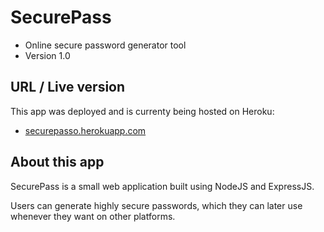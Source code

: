 # SecurePass
- Online secure password generator tool
- Version 1.0

## URL / Live version
This app was deployed and is currenty being hosted on Heroku:
- [securepasso.herokuapp.com](https://securepasso.herokuapp.com)

## About this app
SecurePass is a small web application built using NodeJS and ExpressJS.

Users can generate highly secure passwords, which they can later use whenever they want on other platforms.
